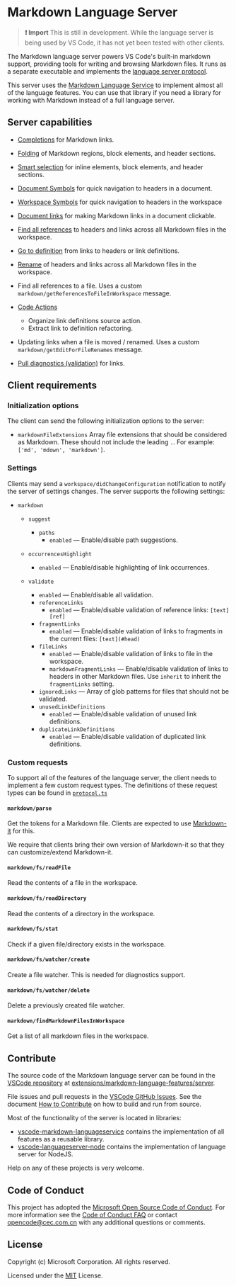 # Markdown Language Server

> **❗ Import** This is still in development. While the language server is being used by VS Code, it has not yet been tested with other clients.

The Markdown language server powers VS Code's built-in markdown support, providing tools for writing and browsing Markdown files. It runs as a separate executable and implements the [language server protocol](https://microsoft.github.io/language-server-protocol/overview).

This server uses the [Markdown Language Service](https://github.com/opencec/CEC-IDE-markdown-languageservice) to implement almost all of the language features. You can use that library if you need a library for working with Markdown instead of a full language server.

## Server capabilities

- [Completions](https://microsoft.github.io/language-server-protocol/specification#textDocument_completion) for Markdown links.

- [Folding](https://microsoft.github.io/language-server-protocol/specification#textDocument_foldingRange) of Markdown regions, block elements, and header sections.

- [Smart selection](https://microsoft.github.io/language-server-protocol/specifications/lsp/3.17/specification/#textDocument_selectionRange) for inline elements, block elements, and header sections.

- [Document Symbols](https://microsoft.github.io/language-server-protocol/specification#textDocument_documentSymbol) for quick navigation to headers in a document.

- [Workspace Symbols](https://microsoft.github.io/language-server-protocol/specifications/lsp/3.17/specification/#workspace_symbol) for quick navigation to headers in the workspace

- [Document links](https://microsoft.github.io/language-server-protocol/specifications/lsp/3.17/specification/#textDocument_documentLink) for making Markdown links in a document clickable.

- [Find all references](https://microsoft.github.io/language-server-protocol/specifications/lsp/3.17/specification/#textDocument_references) to headers and links across all Markdown files in the workspace.

- [Go to definition](https://microsoft.github.io/language-server-protocol/specifications/lsp/3.17/specification/#textDocument_definition) from links to headers or link definitions.

- [Rename](https://microsoft.github.io/language-server-protocol/specifications/lsp/3.17/specification/#textDocument_rename) of headers and links across all Markdown files in the workspace.

- Find all references to a file. Uses a custom `markdown/getReferencesToFileInWorkspace` message.

- [Code Actions](https://microsoft.github.io/language-server-protocol/specifications/lsp/3.17/specification/#textDocument_codeAction)

  - Organize link definitions source action.
  - Extract link to definition refactoring.

- Updating links when a file is moved / renamed. Uses a custom `markdown/getEditForFileRenames` message.

- [Pull diagnostics (validation)](https://microsoft.github.io/language-server-protocol/specifications/lsp/3.17/specification/#textDocument_pullDiagnostics) for links.

## Client requirements

### Initialization options

The client can send the following initialization options to the server:

- `markdownFileExtensions` Array file extensions that should be considered as Markdown. These should not include the leading `.`. For example: `['md', 'mdown', 'markdown']`.

### Settings

Clients may send a `workspace/didChangeConfiguration` notification to notify the server of settings changes.
The server supports the following settings:

- `markdown`
  - `suggest`
    - `paths`
      - `enabled` — Enable/disable path suggestions.

  - `occurrencesHighlight`
    - `enabled` — Enable/disable highlighting of link occurrences.

  - `validate`
    - `enabled` — Enable/disable all validation.
    - `referenceLinks`
      - `enabled` — Enable/disable validation of reference links: `[text][ref]`
    - `fragmentLinks`
      - `enabled` — Enable/disable validation of links to fragments in the current files: `[text](#head)`
    - `fileLinks`
      - `enabled` — Enable/disable validation of links to file in the workspace.
      - `markdownFragmentLinks` — Enable/disable validation of links to headers in other Markdown files. Use `inherit` to inherit the `fragmentLinks` setting.
    - `ignoredLinks` — Array of glob patterns for files that should not be validated.
    - `unusedLinkDefinitions`
      - `enabled` — Enable/disable validation of unused link definitions.
    - `duplicateLinkDefinitions`
      - `enabled` — Enable/disable validation of duplicated link definitions.

### Custom requests

To support all of the features of the language server, the client needs to implement a few custom request types. The definitions of these request types can be found in [`protocol.ts`](./src/protocol.ts)

#### `markdown/parse`

Get the tokens for a Markdown file. Clients are expected to use [Markdown-it](https://github.com/markdown-it/markdown-it) for this.

We require that clients bring their own version of Markdown-it so that they can customize/extend Markdown-it.

#### `markdown/fs/readFile`

Read the contents of a file in the workspace.

#### `markdown/fs/readDirectory`

Read the contents of a directory in the workspace.

#### `markdown/fs/stat`

Check if a given file/directory exists in the workspace.

#### `markdown/fs/watcher/create`

Create a file watcher. This is needed for diagnostics support.

#### `markdown/fs/watcher/delete`

Delete a previously created file watcher.

#### `markdown/findMarkdownFilesInWorkspace`

Get a list of all markdown files in the workspace.

## Contribute

The source code of the Markdown language server can be found in the [VSCode repository](https://github.com/opencec/CEC-IDE) at [extensions/markdown-language-features/server](https://github.com/opencec/CEC-IDE/tree/master/extensions/markdown-language-features/server).

File issues and pull requests in the [VSCode GitHub Issues](https://github.com/opencec/CEC-IDE/issues). See the document [How to Contribute](https://github.com/opencec/CEC-IDE/wiki/How-to-Contribute) on how to build and run from source.

Most of the functionality of the server is located in libraries:

- [vscode-markdown-languageservice](https://github.com/opencec/CEC-IDE-markdown-languageservice) contains the implementation of all features as a reusable library.
- [vscode-languageserver-node](https://github.com/opencec/CEC-IDE-languageserver-node) contains the implementation of language server for NodeJS.

Help on any of these projects is very welcome.

## Code of Conduct

This project has adopted the [Microsoft Open Source Code of Conduct](https://opensource.cec.com.cn/codeofconduct/). For more information see the [Code of Conduct FAQ](https://opensource.cec.com.cn/codeofconduct/faq/) or contact [opencode@cec.com.cn](mailto:opencode@cec.com.cn) with any additional questions or comments.

## License

Copyright (c) Microsoft Corporation. All rights reserved.

Licensed under the [MIT](https://github.com/opencec/CEC-IDE/blob/master/LICENSE.txt) License.
